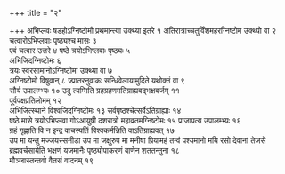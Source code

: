 +++
title = "२"

+++
अभिप्लवः षडहोऽग्निष्टोमौ प्रथमान्त्या उक्थ्या इतरे १
अतिरात्राच्चतुर्विंशमहरग्निष्टोम
उक्थ्यो वा २  
चत्वारोऽभिप्लवाः पृष्ठ्यश्च मासः ३  
एवं चत्वार उत्तरे ४
षष्ठे त्रयोऽभिप्लवाः पृष्ठ्यः ५  
अभिजिदग्निष्टोमः ६  
त्रयः
स्वरसामानोऽग्निष्टोमा उक्थ्या वा ७  
अग्निष्टोमो विषुवान् ८
ज्प्रातरनुवाकः सन्धिवेलायामुदिते यथोक्तं वा ९  
सौर्य उपालम्भ्यः १०
उदु त्यम्मिति ग्रहग्रहणमतिग्राह्यवद्भक्षवर्जम् ११  
पूर्वपक्षप्रतिलोमम्
१२  
अभिजित्स्थाने विश्वजिदग्निष्टोमः १३
सर्वपृष्ठश्चेत्सर्वेऽतिग्राह्याः
१४  
षष्ठे मासे त्रयोऽभिप्लवा गोऽआयुषी दशरात्रो महाव्रतमग्निष्टोमः १५
प्राजापत्य उपालम्भ्यः १६  
ग्रहं गृह्णाति वि न इन्द्र वाचस्पतिं
विश्वकर्मन्निति वाऽतिग्राह्यवत् १७  
उप मा यन्तु मज्जयस्सनीडा उप मा
जक्षुरुप मा मनीषा प्रियामहं तन्वं पश्यमानो मयि रसो देवानां
तेजसे ब्रह्मवर्चसायेति भक्षणं यजमानैः पृष्ठ्योपाकरणं बाणेन
शततन्तुना १८  
मौञ्जास्तन्तवो वैतसं वादनम् १९  
